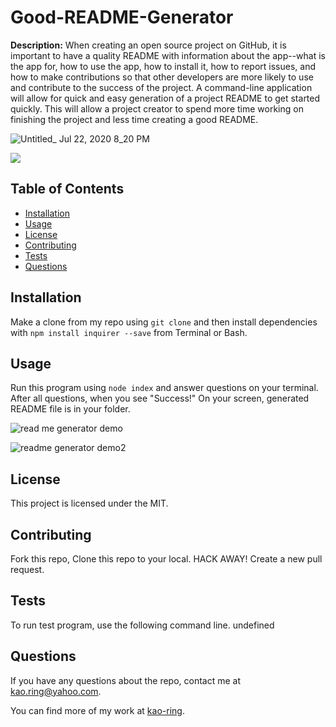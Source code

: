 # Good-README-Generator

**Description:** When creating an open source project on GitHub, it is important to have a quality README with information about the app--what is the app for, how to use the app, how to install it, how to report issues, and how to make contributions so that other developers are more likely to use and contribute to the success of the project. A command-line application will allow for quick and easy generation of a project README to get started quickly. This will allow a project creator to spend more time working on finishing the project and less time creating a good README.

![Untitled_ Jul 22, 2020 8_20 PM](https://user-images.githubusercontent.com/66850293/88241827-4b8e6400-cc59-11ea-8b1e-be27f0e0dacf.gif)

![](https://img.shields.io/github/license/kao-ring/Good-README-Generator?style=plastic&logo=appveyor)

## Table of Contents

- [Installation](#installation)
- [Usage](#usage)
- [License](#license)
- [Contributing](#contributing)
- [Tests](#tests)
- [Questions](#questions)

## Installation

Make a clone from my repo using `git clone` and then install dependencies with `npm install inquirer --save` from Terminal or Bash.

## Usage

Run this program using `node index` and answer questions on your terminal. After all questions, when you see "Success!" On your screen, generated README file is in your folder.

![read me generator demo](https://user-images.githubusercontent.com/66850293/88241157-4e885500-cc57-11ea-9a92-34e86939803d.jpg)

![readme generator demo2](https://user-images.githubusercontent.com/66850293/88241159-4f20eb80-cc57-11ea-84ae-8fce9e34a6b3.jpg)

## License

This project is licensed under the MIT.

## Contributing

Fork this repo, Clone this repo to your local. HACK AWAY! Create a new pull request.

## Tests

To run test program, use the following command line.
undefined

## Questions

If you have any questions about the repo, contact me at <kao.ring@yahoo.com>.

You can find more of my work at [kao-ring](https://github.com/kao-ring).
